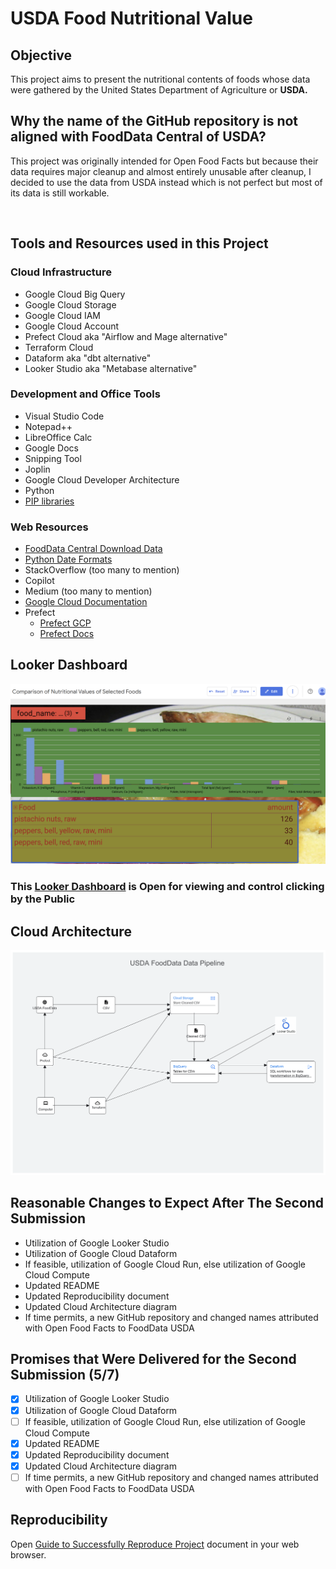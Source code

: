 # USDA Food Nutritional Value
## Objective

This project aims to present the nutritional contents of foods whose data were gathered by the United States Department of Agriculture or **USDA.**

## Why the name of the GitHub repository is not aligned with FoodData Central of USDA?

This project was originally intended for Open Food Facts but because their data requires major cleanup and almost entirely unusable after cleanup, I decided to use the data from USDA instead which is not perfect but most of its data is still workable.

&nbsp;

## Tools and Resources used in this Project

### Cloud Infrastructure

- Google Cloud Big Query
- Google Cloud Storage
- Google Cloud IAM
- Google Cloud Account
- Prefect Cloud aka "Airflow and Mage alternative"
- Terraform Cloud
- Dataform aka "dbt alternative"
- Looker Studio aka "Metabase alternative"

### Development and Office Tools

- Visual Studio Code
- Notepad++
- LibreOffice Calc
- Google Docs
- Snipping Tool
- Joplin
- Google Cloud Developer Architecture
- Python
- [PIP libraries](https://github.com/quezon/data-pipeline-OpenFoodFacts/blob/main/libraries.txt "PIP libraries")

### Web Resources

- [FoodData Central Download Data](https://fdc.nal.usda.gov/download-datasets.html "FoodData Central Download Data")
- [Python Date Formats](https://www.w3schools.com/python/python_datetime.asp "Python Date Formats")
- StackOverflow (too many to mention)
- Copilot
- Medium (too many to mention)
- [Google Cloud Documentation](https://cloud.google.com/docs "Google Cloud Documentation")
- Prefect
    - [Prefect GCP](https://prefecthq.github.io/prefect-gcp/ "Prefect GCP")
    - [Prefect Docs](https://docs.prefect.io/latest/ "Prefect Docs ")

## Looker Dashboard

![alt text](https://github.com/quezon/data-pipeline-OpenFoodFacts/blob/main/images/looker-dashboard.png)

### This [Looker Dashboard](https://lookerstudio.google.com/reporting/1b88f06b-60e3-4f00-8f9b-95bc9cf71cb7/page/yHFxD) is Open for viewing and control clicking by the Public

## Cloud Architecture

![alt text](https://github.com/quezon/data-pipeline-OpenFoodFacts/blob/main/images/cloud-architecture.png)

## Reasonable Changes to Expect After The Second Submission

- Utilization of Google Looker Studio
- Utilization of Google Cloud Dataform
- If feasible, utilization of Google Cloud Run, else utilization of Google Cloud Compute
- Updated README
- Updated Reproducibility document
- Updated Cloud Architecture diagram
- If time permits, a new GitHub repository and changed names attributed with Open Food Facts to FoodData USDA

## Promises that Were Delivered for the Second Submission (5/7)

- [x] Utilization of Google Looker Studio
- [x] Utilization of Google Cloud Dataform
- [ ] If feasible, utilization of Google Cloud Run, else utilization of Google Cloud Compute
- [x] Updated README
- [x] Updated Reproducibility document
- [x] Updated Cloud Architecture diagram
- [ ] If time permits, a new GitHub repository and changed names attributed with Open Food Facts to FoodData USDA

## Reproducibility

Open [Guide to Successfully Reproduce Project](https://docs.google.com/document/d/1W9M6_tQ87utLdZCVXT_oJueFO1zLi19eh5mTrXwsY-k/edit?usp=sharing "Reproducibility") document in your web browser.